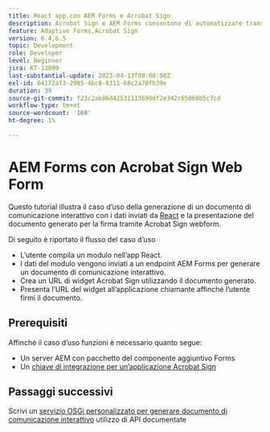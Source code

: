 ```yaml
---
title: React app con AEM Forms e Acrobat Sign
description: Acrobat Sign e AEM Forms consentono di automatizzare transazioni complesse e includere firme elettroniche legali come parte di un’esperienza digitale fluida.
feature: Adaptive Forms,Acrobat Sign
version: 6.4,6.5
topic: Development
role: Developer
level: Beginner
jira: KT-13099
last-substantial-update: 2023-04-13T00:00:00Z
exl-id: 64172af3-2905-4bc8-8311-68c2a70fb39e
duration: 39
source-git-commit: f23c2ab86d42531113690df2e342c65060b5c7cd
workflow-type: tm+mt
source-wordcount: '169'
ht-degree: 1%

---
```


# AEM Forms con Acrobat Sign Web Form


Questo tutorial illustra il caso d’uso della generazione di un documento di comunicazione interattivo con i dati inviati da [React](https://react.dev/) e la presentazione del documento generato per la firma tramite Acrobat Sign webform.

Di seguito è riportato il flusso del caso d’uso

* L’utente compila un modulo nell’app React.
* I dati del modulo vengono inviati a un endpoint AEM Forms per generare un documento di comunicazione interattivo.
* Crea un URL di widget Acrobat Sign utilizzando il documento generato.
* Presenta l’URL del widget all’applicazione chiamante affinché l’utente firmi il documento.

## Prerequisiti

Affinché il caso d’uso funzioni è necessario quanto segue:

* Un server AEM con pacchetto del componente aggiuntivo Forms
* Un [chiave di integrazione per un’applicazione Acrobat Sign](https://helpx.adobe.com/sign/kb/how-to-create-an-integration-key.html)

## Passaggi successivi

Scrivi un [servizio OSGi personalizzato per generare documento di comunicazione interattivo](./create-ic-document.md) utilizzo di API documentate
